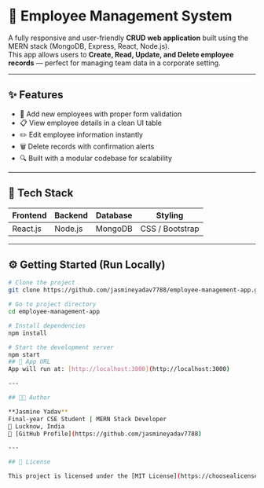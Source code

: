 # 💼 Employee Management System

A fully responsive and user-friendly **CRUD web application** built using the MERN stack (MongoDB, Express, React, Node.js).  
This app allows users to **Create, Read, Update, and Delete employee records** — perfect for managing team data in a corporate setting.

---

## ✨ Features

- 👤 Add new employees with proper form validation
- 📋 View employee details in a clean UI table
- ✏️ Edit employee information instantly
- 🗑️ Delete records with confirmation alerts
- 🔍 Built with a modular codebase for scalability

---

## 🚀 Tech Stack

| Frontend  | Backend | Database | Styling |
|-----------|---------|----------|---------|
| React.js  | Node.js | MongoDB  | CSS / Bootstrap |

---

## ⚙️ Getting Started (Run Locally)

```bash
# Clone the project
git clone https://github.com/jasmineyadav7788/employee-management-app.git

# Go to project directory
cd employee-management-app

# Install dependencies
npm install

# Start the development server
npm start
## 🔗 App URL
App will run at: [http://localhost:3000](http://localhost:3000)

---

## 👩‍💻 Author

**Jasmine Yadav**  
Final-year CSE Student | MERN Stack Developer  
📍 Lucknow, India  
🔗 [GitHub Profile](https://github.com/jasmineyadav7788)

---

## 📄 License

This project is licensed under the [MIT License](https://choosealicense.com/licenses/mit/)
